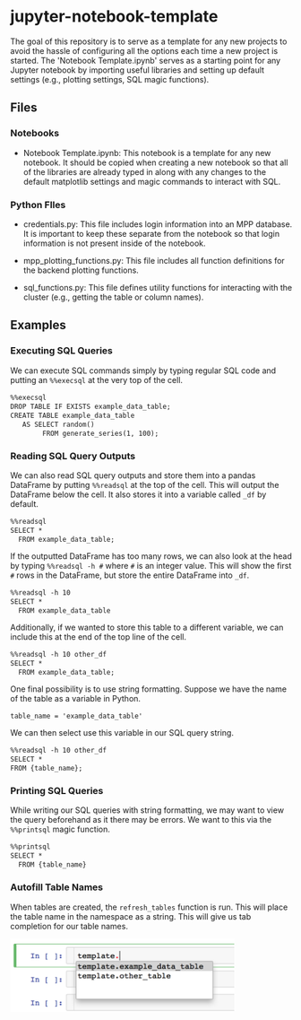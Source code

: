 # jupyter-notebook-template

The goal of this repository is to serve as a template for any new projects to avoid the hassle of configuring all the options each time a new project is started. The 'Notebook Template.ipynb' serves as a starting point for any Jupyter notebook by importing useful libraries and setting up default settings (e.g., plotting settings, SQL magic functions).

## Files
### Notebooks
- Notebook Template.ipynb: This notebook is a template for any new notebook. It should be copied when creating a new notebook so that all of the libraries are already typed in along with any changes to the default matplotlib settings and magic commands to interact with SQL.

### Python FIles
- credentials.py: This file includes login information into an MPP database. It is important to keep these separate from the notebook so that login information is not present inside of the notebook.

- mpp_plotting_functions.py: This file includes all function definitions for the backend plotting functions.

- sql_functions.py: This file defines utility functions for interacting with the cluster (e.g., getting the table or column names).

## Examples
### Executing SQL Queries
We can execute SQL commands simply by typing regular SQL code and putting an `%%execsql` at the very top of the cell.
```
%%execsql
DROP TABLE IF EXISTS example_data_table;
CREATE TABLE example_data_table
   AS SELECT random()
        FROM generate_series(1, 100);
```

### Reading SQL Query Outputs
We can also read SQL query outputs and store them into a pandas DataFrame by putting `%%readsql` at the top of the cell. This will output the DataFrame below the cell. It also stores it into a variable called `_df` by default.

```
%%readsql
SELECT *
  FROM example_data_table;
```

If the outputted DataFrame has too many rows, we can also look at the head by typing `%%readsql -h #` where `#` is an integer value. This will show the first `#` rows in the DataFrame, but store the entire DataFrame into `_df`.

```
%%readsql -h 10
SELECT *
  FROM example_data_table
```

Additionally, if we wanted to store this table to a different variable, we can include this at the end of the top line of the cell.

```
%%readsql -h 10 other_df
SELECT *
  FROM example_data_table;
```

One final possibility is to use string formatting. Suppose we have the name of the table as a variable in Python.

```
table_name = 'example_data_table'
```

We can then select use this variable in our SQL query string.

```
%%readsql -h 10 other_df
SELECT *
FROM {table_name};
```

### Printing SQL Queries
While writing our SQL queries with string formatting, we may want to view the query beforehand as it there may be errors. We want to this via the `%%printsql` magic function.

```
%%printsql
SELECT *
  FROM {table_name}
```

### Autofill Table Names
When tables are created, the `refresh_tables` function is run. This will place the table name in the namespace as a string. This will give us tab completion for our table names.

<img src='autofill.png' width='400'>

